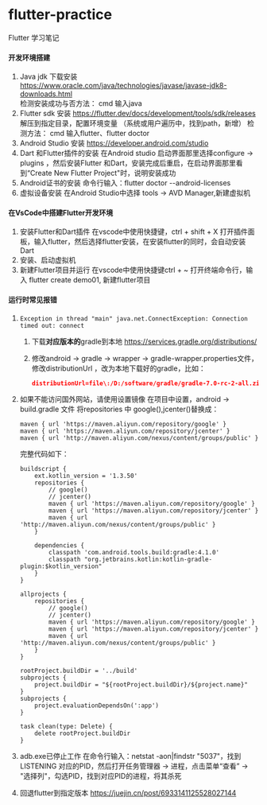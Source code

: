 # flutter-practice
Flutter 学习笔记

#### 开发环境搭建

1. Java jdk 下载安装
   https://www.oracle.com/java/technologies/javase/javase-jdk8-downloads.html     
   检测安装成功与否方法： cmd 输入java
2. Flutter sdk 安装
   https://flutter.dev/docs/development/tools/sdk/releases
   解压到指定目录，配置环境变量 （系统或用户遍历中，找到path，新增）
   检测方法： cmd 输入flutter、flutter doctor
3. Android Studio 安装
   https://developer.android.com/studio
4. Dart 和Flutter插件的安装
   在Android studio 启动界面那里选择configure -> plugins ，然后安装Flutter 和Dart，安装完成后重启，在启动界面那里看到“Create New Flutter Project"时，说明安装成功
5. Android证书的安装
    命令行输入：flutter doctor --android-licenses
6. 虚拟设备安装
   在Android Studio中选择 tools -> AVD Manager,新建虚拟机



#### 在VsCode中搭建Flutter开发环境

1. 安装Flutter和Dart插件
   在vscode中使用快捷键，ctrl + shift + X 打开插件面板，输入flutter，然后选择flutter安装，在安装flutter的同时，会自动安装Dart
2. 安装、启动虚拟机
3. 新建Flutter项目并运行
   在vscode中使用快捷键ctrl + ~ 打开终端命令行，输入  flutter create demo01, 新建flutter项目



#### 运行时常见报错

1. ```
   Exception in thread "main" java.net.ConnectException: Connection timed out: connect
   ```

   1. 下载**对应版本的**gradle到本地 https://services.gradle.org/distributions/

   2. 修改android -> gradle -> wrapper -> gradle-wrapper.properties文件，修改distributionUrl ，改为本地下载好的gradle，比如：

      ```json
      distributionUrl=file\:/D:/software/gradle/gradle-7.0-rc-2-all.zip
      ```

2. 如果不能访问国外网站，请使用设置镜像
   在项目中设置，android -> build.gradle 文件
   将repositories 中 google(),jcenter()替换成：

   ```
   maven { url 'https://maven.aliyun.com/repository/google' }
   maven { url 'https://maven.aliyun.com/repository/jcenter' }
   maven { url 'http://maven.aliyun.com/nexus/content/groups/public' }
   ```

   完整代码如下：

   ```
   buildscript {
       ext.kotlin_version = '1.3.50'
       repositories {
           // google()
           // jcenter()
           maven { url 'https://maven.aliyun.com/repository/google' }
           maven { url 'https://maven.aliyun.com/repository/jcenter' }
           maven { url 'http://maven.aliyun.com/nexus/content/groups/public' }
       }
   
       dependencies {
           classpath 'com.android.tools.build:gradle:4.1.0'
           classpath "org.jetbrains.kotlin:kotlin-gradle-plugin:$kotlin_version"
       }
   }
   
   allprojects {
       repositories {
           // google()
           // jcenter()
           maven { url 'https://maven.aliyun.com/repository/google' }
           maven { url 'https://maven.aliyun.com/repository/jcenter' }
           maven { url 'http://maven.aliyun.com/nexus/content/groups/public' }
       }
   }
   
   rootProject.buildDir = '../build'
   subprojects {
       project.buildDir = "${rootProject.buildDir}/${project.name}"
   }
   subprojects {
       project.evaluationDependsOn(':app')
   }
   
   task clean(type: Delete) {
       delete rootProject.buildDir
   }
   
   ```

   

3. adb.exe已停止工作
   在命令行输入：netstat -aon|findstr "5037"，找到LISTENING 对应的PID，然后打开任务管理器 -> 进程，点击菜单“查看” -> "选择列"，勾选PID，找到对应PID的进程，将其杀死
   
   
4. 回退flutter到指定版本
   https://juejin.cn/post/6933141125528027144 
